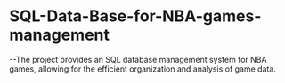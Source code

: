 # SQL-Data-Base-for-NBA-games-management
--The project provides an SQL database management system for NBA games, allowing for the efficient organization and analysis of game data.
